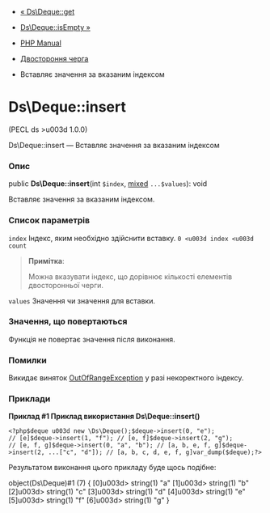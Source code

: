 - [« Ds\Deque::get](ds-deque.get.md)
- [Ds\Deque::isEmpty »](ds-deque.isempty.md)

- [PHP Manual](index.md)
- [Двостороння черга](class.ds-deque.md)
- Вставляє значення за вказаним індексом

# Ds\Deque::insert

(PECL ds \>u003d 1.0.0)

Ds\Deque::insert — Вставляє значення за вказаним індексом

### Опис

public **Ds\Deque::insert**(int `$index`,
[mixed](language.types.declarations.md#language.types.declarations.mixed)
`...$values`): void

Вставляє значення за вказаним індексом.

### Список параметрів

`index`
Індекс, яким необхідно здійснити вставку.
`0 <u003d index <u003d count`

> **Примітка**:
>
> Можна вказувати індекс, що дорівнює кількості елементів двосторонньої
> черги.

`values`
Значення чи значення для вставки.

### Значення, що повертаються

Функція не повертає значення після виконання.

### Помилки

Викидає виняток
[OutOfRangeException](class.outofrangeexception.md) у разі
некоректного індексу.

### Приклади

**Приклад #1 Приклад використання **Ds\Deque::insert()****

` <?php$deque u003d new \Ds\Deque();$deque->insert(0, "e"); // [e]$deque->insert(1, "f"); // [e, f]$deque->insert(2, "g"); // [e, f, g]$deque->insert(0, "a", "b"); // [a, b, e, f, g]$deque->insert(2, ...["c", "d"]); // [a, b, c, d, e, f, g]var_dump($deque);?> `

Результатом виконання цього прикладу буде щось подібне:

object(Ds\Deque)#1 (7) {
[0]u003d>
string(1) "a"
[1]u003d>
string(1) "b"
[2]u003d>
string(1) "c"
[3]u003d>
string(1) "d"
[4]u003d>
string(1) "e"
[5]u003d>
string(1) "f"
[6]u003d>
string(1) "g"
}
